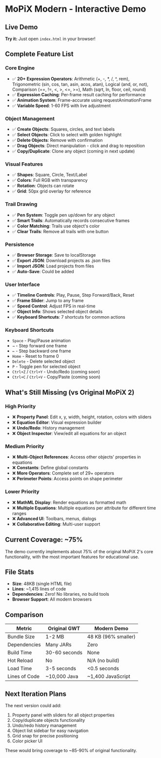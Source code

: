 # MoPiX Modern - Interactive Demo

## Live Demo
**Try it:** Just open `index.html` in your browser!

## Complete Feature List

### Core Engine
- ✅ **20+ Expression Operators**: Arithmetic (+, -, *, /, ^, rem), Trigonometric (sin, cos, tan, asin, acos, atan), Logical (and, or, not), Comparison (==, !=, <, >, <=, >=), Math (sqrt, ln, floor, ceil, round)
- ✅ **Expression Caching**: Per-frame result caching for performance
- ✅ **Animation System**: Frame-accurate using requestAnimationFrame
- ✅ **Variable Speed**: 1-60 FPS with live adjustment

### Object Management
- ✅ **Create Objects**: Squares, circles, and text labels
- ✅ **Select Objects**: Click to select with golden highlight
- ✅ **Delete Objects**: Remove with confirmation
- ✅ **Drag Objects**: Direct manipulation - click and drag to reposition
- ✅ **Copy/Duplicate**: Clone any object (coming in next update)

### Visual Features
- ✅ **Shapes**: Square, Circle, Text/Label
- ✅ **Colors**: Full RGB with transparency
- ✅ **Rotation**: Objects can rotate
- ✅ **Grid**: 50px grid overlay for reference

### Trail Drawing
- ✅ **Pen System**: Toggle pen up/down for any object
- ✅ **Smart Trails**: Automatically records consecutive frames
- ✅ **Color Matching**: Trails use object's color
- ✅ **Clear Trails**: Remove all trails with one button

### Persistence
- ✅ **Browser Storage**: Save to localStorage
- ✅ **Export JSON**: Download projects as .json files
- ✅ **Import JSON**: Load projects from files
- ✅ **Auto-Save**: Could be added

### User Interface
- ✅ **Timeline Controls**: Play, Pause, Step Forward/Back, Reset
- ✅ **Frame Slider**: Jump to any frame
- ✅ **Speed Control**: Adjust FPS in real-time
- ✅ **Object Info**: Shows selected object details
- ✅ **Keyboard Shortcuts**: 7 shortcuts for common actions

### Keyboard Shortcuts
- `Space` - Play/Pause animation
- `→` - Step forward one frame
- `←` - Step backward one frame
- `Home` - Reset to frame 0
- `Delete` - Delete selected object
- `P` - Toggle pen for selected object
- `Ctrl+Z` / `Ctrl+Y` - Undo/Redo (coming soon)
- `Ctrl+C` / `Ctrl+V` - Copy/Paste (coming soon)

## What's Still Missing (vs Original MoPiX 2)

### High Priority
- ❌ **Property Panel**: Edit x, y, width, height, rotation, colors with sliders
- ❌ **Equation Editor**: Visual expression builder
- ❌ **Undo/Redo**: History management
- ❌ **Object Inspector**: View/edit all equations for an object

### Medium Priority
- ❌ **Multi-Object References**: Access other objects' properties in equations
- ❌ **Constants**: Define global constants
- ❌ **More Operators**: Complete set of 29+ operators
- ❌ **Perimeter Points**: Access points on shape perimeter

### Lower Priority
- ❌ **MathML Display**: Render equations as formatted math
- ❌ **Multiple Equations**: Multiple equations per attribute for different time ranges
- ❌ **Advanced UI**: Toolbars, menus, dialogs
- ❌ **Collaborative Editing**: Multi-user support

## Current Coverage: ~75%

The demo currently implements about 75% of the original MoPiX 2's core functionality, with the most important features for educational use.

## File Stats
- **Size**: 48KB (single HTML file)
- **Lines**: ~1,415 lines of code
- **Dependencies**: Zero! No libraries, no build tools
- **Browser Support**: All modern browsers

## Comparison

| Metric | Original GWT | Modern Demo |
|--------|--------------|-------------|
| Bundle Size | 1-2 MB | 48 KB (96% smaller) |
| Dependencies | Many JARs | Zero |
| Build Time | 30-60 seconds | None |
| Hot Reload | No | N/A (no build) |
| Load Time | 3-5 seconds | <0.5 seconds |
| Lines of Code | ~10,000 Java | ~1,400 JavaScript |

## Next Iteration Plans

The next version could add:
1. Property panel with sliders for all object properties
2. Copy/duplicate objects functionality
3. Undo/redo history management
4. Object list sidebar for easy navigation
5. Grid snap for precise positioning
6. Color picker UI

These would bring coverage to ~85-90% of original functionality.
